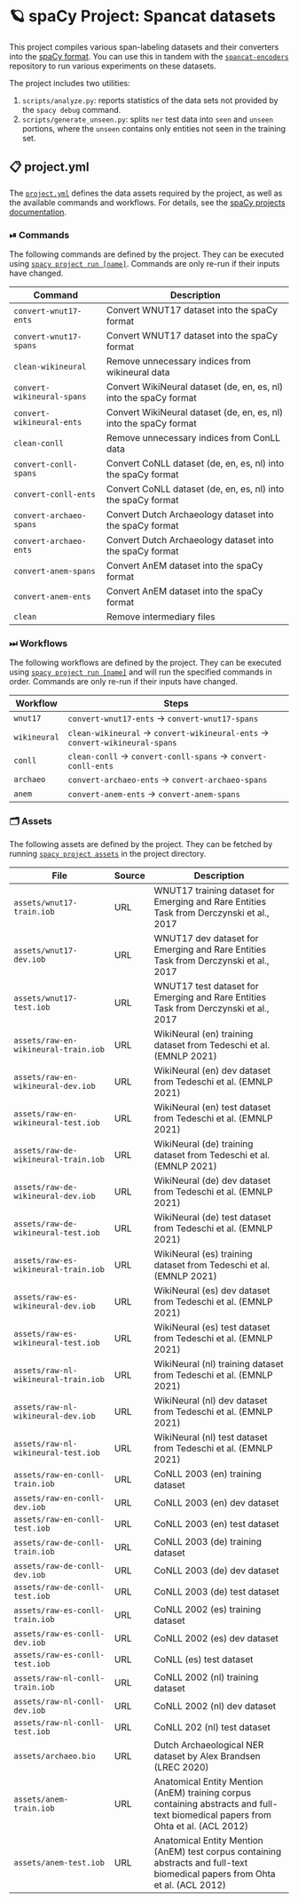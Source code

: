 <!-- SPACY PROJECT: AUTO-GENERATED DOCS START (do not remove) -->

# 🪐 spaCy Project: Spancat datasets

This project compiles various span-labeling datasets and their converters into the
[spaCy format](https://spacy.io/api/data-formats). You can use this in tandem
with the [`spancat-encoders`](tba) repository to run various experiments on
these datasets.  

The project includes two utilities:

1. `scripts/analyze.py`: reports statistics of the data sets not provided by the `spacy debug` command.
2. `scripts/generate_unseen.py`: splits `ner` test data into `seen` and `unseen` portions, where the `unseen` contains only entities not seen in the training set. 


## 📋 project.yml

The [`project.yml`](project.yml) defines the data assets required by the
project, as well as the available commands and workflows. For details, see the
[spaCy projects documentation](https://spacy.io/usage/projects).

### ⏯ Commands

The following commands are defined by the project. They
can be executed using [`spacy project run [name]`](https://spacy.io/api/cli#project-run).
Commands are only re-run if their inputs have changed.

| Command | Description |
| --- | --- |
| `convert-wnut17-ents` | Convert WNUT17 dataset into the spaCy format |
| `convert-wnut17-spans` | Convert WNUT17 dataset into the spaCy format |
| `clean-wikineural` | Remove unnecessary indices from wikineural data |
| `convert-wikineural-spans` | Convert WikiNeural dataset (de, en, es, nl) into the spaCy format |
| `convert-wikineural-ents` | Convert WikiNeural dataset (de, en, es, nl) into the spaCy format |
| `clean-conll` | Remove unnecessary indices from ConLL data |
| `convert-conll-spans` | Convert CoNLL dataset (de, en, es, nl) into the spaCy format |
| `convert-conll-ents` | Convert CoNLL dataset (de, en, es, nl) into the spaCy format |
| `convert-archaeo-spans` | Convert Dutch Archaeology dataset into the spaCy format |
| `convert-archaeo-ents` | Convert Dutch Archaeology dataset into the spaCy format |
| `convert-anem-spans` | Convert AnEM dataset into the spaCy format |
| `convert-anem-ents` | Convert AnEM dataset into the spaCy format |
| `clean` | Remove intermediary files |

### ⏭ Workflows

The following workflows are defined by the project. They
can be executed using [`spacy project run [name]`](https://spacy.io/api/cli#project-run)
and will run the specified commands in order. Commands are only re-run if their
inputs have changed.

| Workflow | Steps |
| --- | --- |
| `wnut17` | `convert-wnut17-ents` &rarr; `convert-wnut17-spans` |
| `wikineural` | `clean-wikineural` &rarr; `convert-wikineural-ents` &rarr; `convert-wikineural-spans` |
| `conll` | `clean-conll` &rarr; `convert-conll-spans` &rarr; `convert-conll-ents` |
| `archaeo` | `convert-archaeo-ents` &rarr; `convert-archaeo-spans` |
| `anem` | `convert-anem-ents` &rarr; `convert-anem-spans` |

### 🗂 Assets

The following assets are defined by the project. They can
be fetched by running [`spacy project assets`](https://spacy.io/api/cli#project-assets)
in the project directory.

| File | Source | Description |
| --- | --- | --- |
| `assets/wnut17-train.iob` | URL | WNUT17 training dataset for Emerging and Rare Entities Task from Derczynski et al., 2017 |
| `assets/wnut17-dev.iob` | URL | WNUT17 dev dataset for Emerging and Rare Entities Task from Derczynski et al., 2017 |
| `assets/wnut17-test.iob` | URL | WNUT17 test dataset for Emerging and Rare Entities Task from Derczynski et al., 2017 |
| `assets/raw-en-wikineural-train.iob` | URL | WikiNeural (en) training dataset from Tedeschi et al. (EMNLP 2021) |
| `assets/raw-en-wikineural-dev.iob` | URL | WikiNeural (en) dev dataset from Tedeschi et al. (EMNLP 2021) |
| `assets/raw-en-wikineural-test.iob` | URL | WikiNeural (en) test dataset from Tedeschi et al. (EMNLP 2021) |
| `assets/raw-de-wikineural-train.iob` | URL | WikiNeural (de) training dataset from Tedeschi et al. (EMNLP 2021) |
| `assets/raw-de-wikineural-dev.iob` | URL | WikiNeural (de) dev dataset from Tedeschi et al. (EMNLP 2021) |
| `assets/raw-de-wikineural-test.iob` | URL | WikiNeural (de) test dataset from Tedeschi et al. (EMNLP 2021) |
| `assets/raw-es-wikineural-train.iob` | URL | WikiNeural (es) training dataset from Tedeschi et al. (EMNLP 2021) |
| `assets/raw-es-wikineural-dev.iob` | URL | WikiNeural (es) dev dataset from Tedeschi et al. (EMNLP 2021) |
| `assets/raw-es-wikineural-test.iob` | URL | WikiNeural (es) test dataset from Tedeschi et al. (EMNLP 2021) |
| `assets/raw-nl-wikineural-train.iob` | URL | WikiNeural (nl) training dataset from Tedeschi et al. (EMNLP 2021) |
| `assets/raw-nl-wikineural-dev.iob` | URL | WikiNeural (nl) dev dataset from Tedeschi et al. (EMNLP 2021) |
| `assets/raw-nl-wikineural-test.iob` | URL | WikiNeural (nl) test dataset from Tedeschi et al. (EMNLP 2021) |
| `assets/raw-en-conll-train.iob` | URL | CoNLL 2003 (en) training dataset |
| `assets/raw-en-conll-dev.iob` | URL | CoNLL 2003 (en) dev dataset |
| `assets/raw-en-conll-test.iob` | URL | CoNLL 2003 (en) test dataset |
| `assets/raw-de-conll-train.iob` | URL | CoNLL 2003 (de) training dataset |
| `assets/raw-de-conll-dev.iob` | URL | CoNLL 2003 (de) dev dataset |
| `assets/raw-de-conll-test.iob` | URL | CoNLL 2003 (de) test dataset |
| `assets/raw-es-conll-train.iob` | URL | CoNLL 2002 (es) training dataset |
| `assets/raw-es-conll-dev.iob` | URL | CoNLL 2002 (es) dev dataset |
| `assets/raw-es-conll-test.iob` | URL | CoNLL (es) test dataset |
| `assets/raw-nl-conll-train.iob` | URL | CoNLL 2002 (nl) training dataset |
| `assets/raw-nl-conll-dev.iob` | URL | CoNLL 2002 (nl) dev dataset |
| `assets/raw-nl-conll-test.iob` | URL | CoNLL 202 (nl) test dataset |
| `assets/archaeo.bio` | URL | Dutch Archaeological NER dataset by Alex Brandsen (LREC 2020) |
| `assets/anem-train.iob` | URL | Anatomical Entity Mention (AnEM) training corpus containing abstracts and full-text biomedical papers from Ohta et al. (ACL 2012) |
| `assets/anem-test.iob` | URL | Anatomical Entity Mention (AnEM) test corpus containing abstracts and full-text biomedical papers from Ohta et al. (ACL 2012) |

<!-- SPACY PROJECT: AUTO-GENERATED DOCS END (do not remove) -->
